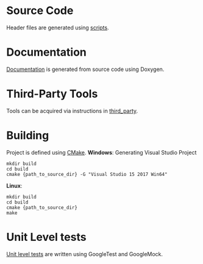 # Source Code
Header files are generated using [scripts](/scripts/README.md).  

# Documentation
[Documentation](/html/index.html) is generated from source code using Doxygen.  

# Third-Party Tools
Tools can be acquired via instructions in [third_party](/third_party/README.md).

# Building
Project is defined using [CMake](https://cmake.org/).
**Windows**:
Generating Visual Studio Project
~~~~
mkdir build
cd build
cmake {path_to_source_dir} -G "Visual Studio 15 2017 Win64"
~~~~

**Linux**:
~~~~
mkdir build
cd build
cmake {path_to_source_dir}
make
~~~~

# Unit Level tests
[Unit level tests](/tests/unit_tests/README.md) are written using GoogleTest and GoogleMock.
